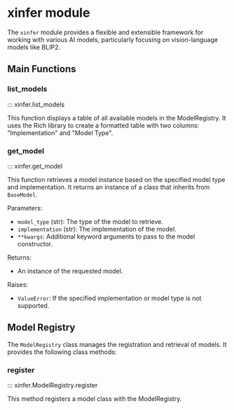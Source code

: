 # xinfer module

The `xinfer` module provides a flexible and extensible framework for working with various AI models, particularly focusing on vision-language models like BLIP2.

## Main Functions

### list_models

::: xinfer.list_models

This function displays a table of all available models in the ModelRegistry. It uses the Rich library to create a formatted table with two columns: "Implementation" and "Model Type".

### get_model

::: xinfer.get_model

This function retrieves a model instance based on the specified model type and implementation. It returns an instance of a class that inherits from `BaseModel`.

Parameters:
- `model_type` (str): The type of the model to retrieve.
- `implementation` (str): The implementation of the model.
- `**kwargs`: Additional keyword arguments to pass to the model constructor.

Returns:
- An instance of the requested model.

Raises:
- `ValueError`: If the specified implementation or model type is not supported.

## Model Registry

The `ModelRegistry` class manages the registration and retrieval of models. It provides the following class methods:

### register

::: xinfer.ModelRegistry.register

This method registers a model class with the ModelRegistry.



